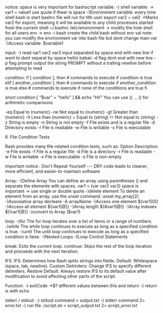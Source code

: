 notice: space is very important for bashscript variable: -) shell
variable: -\> var1 = value1 use quote if theer is space -)Environment
variable: every time shell bash is start bashrc file will run for tith
user export var2 = val2 -\>Marks var2 for export, meaning it will be
available to any child processes started from the current shell
\~/.bashrc /etc/environment -\> modify the hole shell for all users env
-\> env -i bash create the child bash without env val note: you can
modify the environment var into bash file but dont change main var
-)Access variable: \$variable1

input: -) read var1 var2 var3 input separated by space end with new line
if want to dont separat by space hello\\ babaii -d flag dont end with
new line -p flag prompt output the string PROMPT without a trailing
newline before attempting to read

condition: if \[ condition \]; then \# commands to execute if condition
is true elif \[ another_condition \]; then \# commands to execute if
another_condition is true else \# commands to execute if none of the
conditions are true fi

short condition:\[ \"\$var\" = \"hello\" \] && echo \"Hi!\" You can use
(( \... )) for arithmetic comparisons:

-eq Equal to (numeric) -ne Not equal to (numeric) -gt Greater than
(numeric) -lt Less than (numeric) = Equal to (string) != Not equal to
(string) -z String is empty -n String is not empty -f File exists and is
a regular file -d Directory exists -r File is readable -w File is
writable -x File is executable

6\. File Condition Tests

Bash provides many file-related condition tests, such as: Option
Description -e File exists -f File is a regular file -d File is a
directory -r File is readable -w File is writable -x File is executable
-s File is non-empty

important notice : Don't Repeat Yourself --- DRY code leads to cleaner,
more efficient, and easier-to-maintain software

Array: -)Define Array You can define an array using parentheses () and
separate the elements with spaces. var1 = (var var2 var3) space is
important -\> use single or double quote -)delete element To delete an
element from an array, use the unset command. unset my_array\[2\]
-)Assosiative array decleare -A arrayName -)Access one element
\${var1\[0\]} -)Access all element \${var1\[@\]} -)Array length
\${#var1\[@\]} -)Array indexes \${!var1\[@\]} -)convert to Array
(\$var1)

loop: -)for The for loop iterates over a list of items or a range of
numbers. -)while The while loop continues to execute as long as a
specified condition is true. -)until The until loop continues to execute
as long as a specified condition is false. -)Nested Loops -)Loop Control
Statements

break: Exits the current loop. continue: Skips the rest of the loop
iteration and proceeds with the next iteration.

IFS: IFS: Determines how Bash splits strings into fields. Default:
Whitespace (space, tab, newline). Custom Delimiters: Change IFS to
specify different delimiters. Restore Default: Always restore IFS to its
default value after modification to avoid affecting other parts of the
script.

Function: -) exitCode -\>\$? different values between this and return -)
return is with echo

stderr / stdout: -) stdout command \> output.txt -) stderr command 2\>
error.txt -) run file ./script.sh \> script_output.txt 2\>
script_error.txt

